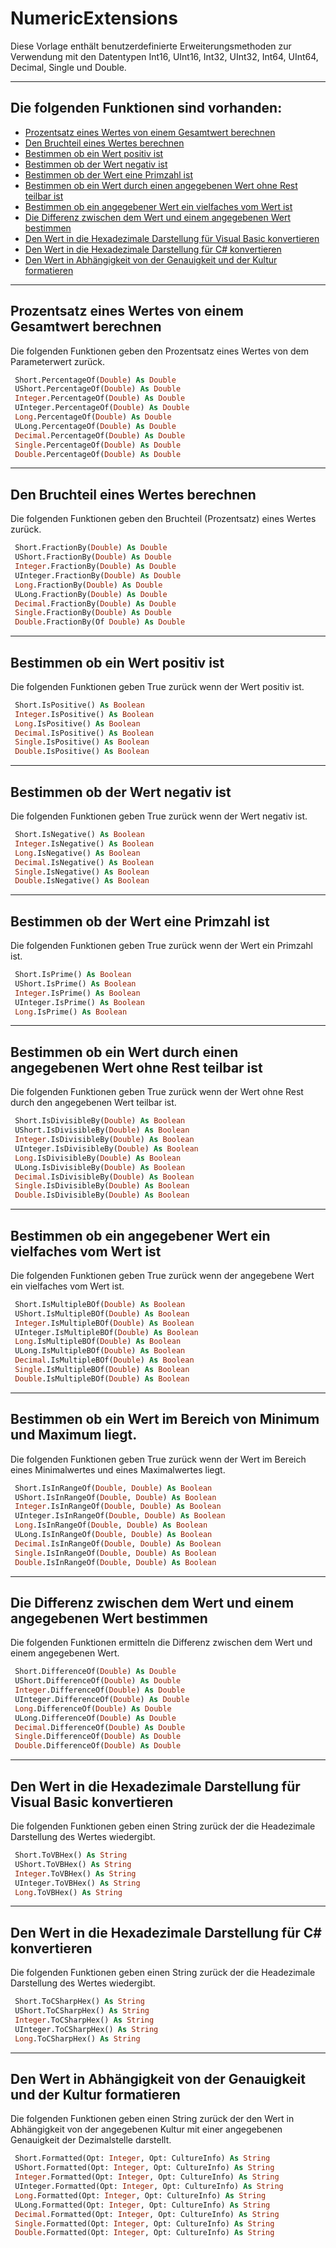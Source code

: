 ﻿# NumericExtensions

Diese Vorlage enthält benutzerdefinierte Erweiterungsmethoden zur Verwendung mit den 
Datentypen Int16, UInt16, Int32, UInt32, Int64, UInt64, Decimal, Single und Double.

---


## Die folgenden Funktionen sind vorhanden:

-  [Prozentsatz eines Wertes von einem Gesamtwert berechnen](NumericExtensions.md#Prozentsatz-eines-Wertes-von-einem-Gesamtwert-berechnen)
-  [Den Bruchteil eines Wertes berechnen](NumericExtensions.md#Den-Bruchteil-eines-Wertes-berechnen)
-  [Bestimmen ob ein Wert positiv ist](NumericExtensions.md#Bestimmen-ob-ein-Wert-positiv-ist)
-  [Bestimmen ob der Wert negativ ist](NumericExtensions.md#Bestimmen-ob-der-Wert-negativ-ist)
-  [Bestimmen ob der Wert eine Primzahl ist](NumericExtensions.md#Bestimmen-ob-der-Wert-eine-Primzahl-ist)
-  [Bestimmen ob ein Wert durch einen angegebenen Wert ohne Rest teilbar ist](NumericExtensions.md#Bestimmen-ob-ein-Wert-durch-einen-angegebenen-Wert-ohne-Rest-teilbar-ist)
-  [Bestimmen ob ein angegebener Wert ein vielfaches vom Wert ist](NumericExtensions.md#Bestimmen-ob-ein-angegebener-Wert-ein-vielfaches-vom-Wert-ist)
-  [Die Differenz zwischen dem Wert und einem angegebenen Wert bestimmen](NumericExtensions.md#Die-Differenz-zwischen-dem-Wert-und-einem-angegebenen-Wert-bestimmen)
-  [Den Wert in die Hexadezimale Darstellung für Visual Basic konvertieren](NumericExtensions.md#Den-Wert-in-die-Hexadezimale-Darstellung-für-Visual-Basic-konvertieren)
-  [Den Wert in die Hexadezimale Darstellung für C# konvertieren](NumericExtensions.md#Den-Wert-in-die-Hexadezimale-Darstellung-für-C-konvertieren)
-  [Den Wert in Abhängigkeit von der Genauigkeit und der Kultur formatieren](NumericExtensions.md#Den-Wert-in-Abhängigkeit-von-der-Genauigkeit-und-der-Kultur-formatieren)


---


## Prozentsatz eines Wertes von einem Gesamtwert berechnen
 
Die folgenden Funktionen geben den Prozentsatz eines Wertes von dem Parameterwert zurück.

```vb
 Short.PercentageOf(Double) As Double
 UShort.PercentageOf(Double) As Double
 Integer.PercentageOf(Double) As Double
 UInteger.PercentageOf(Double) As Double
 Long.PercentageOf(Double) As Double
 ULong.PercentageOf(Double) As Double
 Decimal.PercentageOf(Double) As Double
 Single.PercentageOf(Double) As Double
 Double.PercentageOf(Double) As Double
```

---


## Den Bruchteil eines Wertes berechnen

Die folgenden Funktionen geben den Bruchteil (Prozentsatz) eines Wertes	zurück.

```vb
 Short.FractionBy(Double) As Double
 UShort.FractionBy(Double) As Double
 Integer.FractionBy(Double) As Double
 UInteger.FractionBy(Double) As Double
 Long.FractionBy(Double) As Double
 ULong.FractionBy(Double) As Double
 Decimal.FractionBy(Double) As Double
 Single.FractionBy(Double) As Double
 Double.FractionBy(Of Double) As Double
```

---


## Bestimmen ob ein Wert positiv ist

Die folgenden Funktionen geben True zurück wenn der Wert positiv ist.

```vb
 Short.IsPositive() As Boolean
 Integer.IsPositive() As Boolean
 Long.IsPositive() As Boolean
 Decimal.IsPositive() As Boolean
 Single.IsPositive() As Boolean
 Double.IsPositive() As Boolean
```


---


## Bestimmen ob der Wert negativ ist

Die folgenden Funktionen geben True zurück wenn der Wert negativ ist.

```vb
 Short.IsNegative() As Boolean
 Integer.IsNegative() As Boolean
 Long.IsNegative() As Boolean
 Decimal.IsNegative() As Boolean
 Single.IsNegative() As Boolean
 Double.IsNegative() As Boolean
```

---


## Bestimmen ob der Wert eine Primzahl ist

Die folgenden Funktionen geben True zurück wenn der Wert ein Primzahl ist.

```vb
 Short.IsPrime() As Boolean
 UShort.IsPrime() As Boolean
 Integer.IsPrime() As Boolean
 UInteger.IsPrime() As Boolean
 Long.IsPrime() As Boolean
```

---


## Bestimmen ob ein Wert durch einen angegebenen Wert ohne Rest teilbar ist

Die folgenden Funktionen geben True zurück wenn der Wert ohne Rest 
durch den angegebenen Wert teilbar ist.

```vb
 Short.IsDivisibleBy(Double) As Boolean
 UShort.IsDivisibleBy(Double) As Boolean
 Integer.IsDivisibleBy(Double) As Boolean
 UInteger.IsDivisibleBy(Double) As Boolean
 Long.IsDivisibleBy(Double) As Boolean
 ULong.IsDivisibleBy(Double) As Boolean
 Decimal.IsDivisibleBy(Double) As Boolean
 Single.IsDivisibleBy(Double) As Boolean
 Double.IsDivisibleBy(Double) As Boolean
```

---


## Bestimmen ob ein angegebener Wert ein vielfaches vom Wert ist

Die folgenden Funktionen geben True zurück wenn der angegebene Wert 
ein vielfaches vom Wert ist.

```vb
 Short.IsMultipleBOf(Double) As Boolean
 UShort.IsMultipleBOf(Double) As Boolean
 Integer.IsMultipleBOf(Double) As Boolean
 UInteger.IsMultipleBOf(Double) As Boolean
 Long.IsMultipleBOf(Double) As Boolean
 ULong.IsMultipleBOf(Double) As Boolean
 Decimal.IsMultipleBOf(Double) As Boolean
 Single.IsMultipleBOf(Double) As Boolean
 Double.IsMultipleBOf(Double) As Boolean
```

---


## Bestimmen ob ein Wert im Bereich von Minimum und Maximum liegt.

Die folgenden Funktionen geben True zurück wenn der Wert im Bereich
eines Minimalwertes und eines Maximalwertes liegt.

```vb
 Short.IsInRangeOf(Double, Double) As Boolean
 UShort.IsInRangeOf(Double, Double) As Boolean
 Integer.IsInRangeOf(Double, Double) As Boolean
 UInteger.IsInRangeOf(Double, Double) As Boolean
 Long.IsInRangeOf(Double, Double) As Boolean
 ULong.IsInRangeOf(Double, Double) As Boolean
 Decimal.IsInRangeOf(Double, Double) As Boolean
 Single.IsInRangeOf(Double, Double) As Boolean
 Double.IsInRangeOf(Double, Double) As Boolean
```

---


## Die Differenz zwischen dem Wert und einem angegebenen Wert bestimmen

Die folgenden Funktionen ermitteln die Differenz zwischen dem Wert und 
einem angegebenen Wert.

```vb
 Short.DifferenceOf(Double) As Double
 UShort.DifferenceOf(Double) As Double
 Integer.DifferenceOf(Double) As Double
 UInteger.DifferenceOf(Double) As Double
 Long.DifferenceOf(Double) As Double
 ULong.DifferenceOf(Double) As Double
 Decimal.DifferenceOf(Double) As Double
 Single.DifferenceOf(Double) As Double
 Double.DifferenceOf(Double) As Double
```

---


## Den Wert in die Hexadezimale Darstellung für Visual Basic konvertieren

Die folgenden Funktionen geben einen String zurück der die Headezimale Darstellung
des Wertes wiedergibt.

```vb
 Short.ToVBHex() As String
 UShort.ToVBHex() As String
 Integer.ToVBHex() As String
 UInteger.ToVBHex() As String
 Long.ToVBHex() As String
```

---

## Den Wert in die Hexadezimale Darstellung für C# konvertieren

Die folgenden Funktionen geben einen String zurück der die Headezimale Darstellung
des Wertes wiedergibt.

```vb
 Short.ToCSharpHex() As String
 UShort.ToCSharpHex() As String
 Integer.ToCSharpHex() As String
 UInteger.ToCSharpHex() As String
 Long.ToCSharpHex() As String
```

---


## Den Wert in Abhängigkeit von der Genauigkeit und der Kultur formatieren

Die folgenden Funktionen geben einen String zurück der den Wert in Abhängigkeit 
von der angegebenen Kultur mit einer angegebenen Genauigkeit der Dezimalstelle darstellt.

```vb
 Short.Formatted(Opt: Integer, Opt: CultureInfo) As String
 UShort.Formatted(Opt: Integer, Opt: CultureInfo) As String
 Integer.Formatted(Opt: Integer, Opt: CultureInfo) As String
 UInteger.Formatted(Opt: Integer, Opt: CultureInfo) As String
 Long.Formatted(Opt: Integer, Opt: CultureInfo) As String
 ULong.Formatted(Opt: Integer, Opt: CultureInfo) As String
 Decimal.Formatted(Opt: Integer, Opt: CultureInfo) As String
 Single.Formatted(Opt: Integer, Opt: CultureInfo) As String
 Double.Formatted(Opt: Integer, Opt: CultureInfo) As String
```


